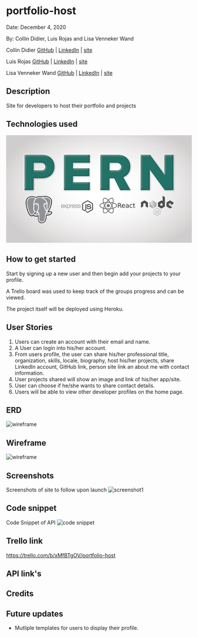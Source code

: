 # portfolio-host

Date: December 4, 2020

By: Collin Didier, Luis Rojas and Lisa Venneker Wand

Collin Didier
[GitHub](https://github.com/CDidier80) |
[LinkedIn](https://www.linkedin.com/in/collin-didier/) |
[site](www./.com)

Luis Rojas
[GitHub](https://github.com/lrojash) |
[LinkedIn](https://www.linkedin.com/in/luisrojashuerta) |
[site](www./.com)

Lisa Venneker Wand
[GitHub](https://github.com/LisaKVW) |
[LinkedIn](https://www.linkedin.com/in/lisa-venneker-wand-8413ab25/) |
[site](www./.com)


## Description
Site for developers to host their portfolio and projects


## Technologies used
![logos](./img/pern.png)

## How to get started
Start by signing up a new user and then begin add your projects to your profile.

A Trello board was used to keep track of the groups progress and can be viewed.

The project itself will be deployed using Heroku.

## User Stories
1. Users can create an account with their email and name.
2. A User can login into his/her account.
3. From users profile, the user can share his/her professional title, organization, skills, locale, biography, host his/her projects, share LinkedIn account, GitHub link, person site link an about me with contact information.
4. User projects shared will show an image and link of his/her app/site.
5. User can choose if he/she wants to share contact details.
6. Users will be able to view other developer profiles on the home page.

## ERD
![wireframe](./img/)

## Wireframe
![wireframe](./img/)

## Screenshots
Screenshots of site to follow upon launch
![screenshot1](./img/)


## Code snippet
Code Snippet of API
![code snippet](./img/)


## Trello link
https://trello.com/b/xMfBTgOV/portfolio-host 

## API link's


## Credits

## Future updates
- Mutliple templates for users to display their profile.


